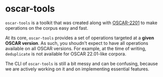 # oscar-tools

`oscar-tools` is a toolkit that was created along with [OSCAR-2201](versions/oscar-2201.md) to make operations on the corpus easy and fast.

At its core, `oscar-tools` provides a set of operations targeted at a **given OSCAR version**. As such, you shoudn't expect to have all operations available on all OSCAR versions. For example, at the time of writing, `deduplicate` is not available for OSCAR 22.01-like corpora. 

The CLI of `oscar-tools` is still a bit messy and can be confusing, because we are actively working on it and on implementing essential features.

